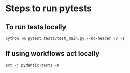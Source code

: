 # Steps to run pytests
## To run tests locally

    python -m pytest tests/test_main.py --no-header -v -s

## If using workflows act locally

    act -j pydantic-tests -n
